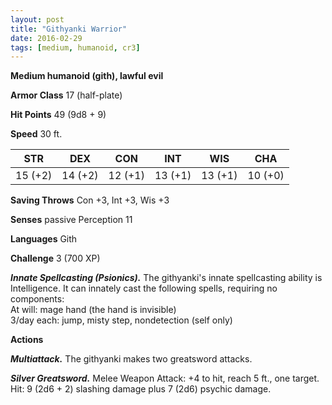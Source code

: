 ```yaml
---
layout: post
title: "Githyanki Warrior"
date: 2016-02-29
tags: [medium, humanoid, cr3]
---
```


**Medium humanoid (gith), lawful evil**

**Armor Class** 17 (half-plate)

**Hit Points** 49 (9d8 + 9)

**Speed** 30 ft.

|   STR   |   DEX   |   CON   |   INT   |   WIS   |   CHA   |
|:-----:|:-----:|:-----:|:-----:|:-----:|:-----:|
| 15 (+2) | 14 (+2) | 12 (+1) | 13 (+1) | 13 (+1) | 10 (+0) |

**Saving Throws** Con +3, Int +3, Wis +3

**Senses** passive Perception 11

**Languages** Gith

**Challenge** 3 (700 XP)

***Innate Spellcasting (Psionics).*** The githyanki's innate spellcasting ability is Intelligence. It can innately cast the following spells, requiring no components:  
At will: mage hand (the hand is invisible)  
3/day each: jump, misty step, nondetection (self only)

**Actions** 

***Multiattack.*** The githyanki makes two greatsword attacks.

***Silver Greatsword.*** Melee Weapon Attack: +4 to hit, reach 5 ft., one target. Hit: 9 (2d6 + 2) slashing damage plus 7 (2d6) psychic damage.